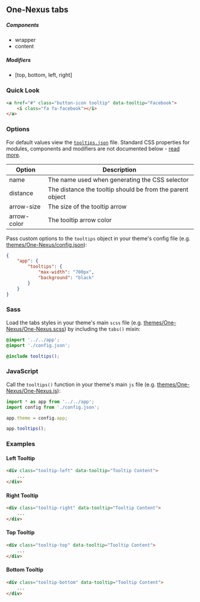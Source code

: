 ## One-Nexus tabs

##### Components

* wrapper
* content

##### Modifiers

* [top, bottom, left, right]

### Quick Look

```html
<a href="#" class="button-icon tooltip" data-tooltip="Facebook">
    <i class="fa fa-facebook"></i>
</a>
```

### Options

For default values view the [`tooltips.json`](tooltips.json) file. Standard CSS properties for modules, components and modifiers are not documented below - [read more](#TODO).

<table class="table">
    <thead>
        <tr>
            <th>Option</th>
            <th>Description</th>
        </tr>
    </thead>
    <tbody>
        <tr>
            <td>name</td>
            <td>The name used when generating the CSS selector</td>
        </tr>
        <tr>
            <td>distance</td>
            <td>The distance the tooltip should be from the parent object</td>
        </tr>
        <tr>
            <td>arrow-size</td>
            <td>The size of the tooltip arrow</td>
        </tr>
        <tr>
            <td>arrow-color</td>
            <td>The tooltip arrow color</td>
        </tr>
    </tbody>
</table>

Pass custom options to the `tooltips` object in your theme's config file (e.g. [themes/One-Nexus/config.json](../../../themes/One-Nexus/config.json)):

```json
{
    "app": {
        "tooltips": {
            "max-width": "700px",
            "background": "black"
        }
    }
}
```

### Sass

Load the tabs styles in your theme's main `scss` file (e.g. [themes/One-Nexus/One-Nexus.scss](../../../themes/One-Nexus/One-Nexus.scss)) by including the `tabs()` mixin:

```scss
@import '../../app';
@import './config.json';

@include tooltips();
```

### JavaScript

Call the `tooltips()` function in your theme's main `js` file (e.g. [themes/One-Nexus/One-Nexus.js](../../../themes/One-Nexus/One-Nexus.js)):

```js
import * as app from '../../app';
import config from './config.json';

app.theme = config.app;

app.tooltips();
```

### Examples

#### Left Tooltip

```html
<div class="tooltip-left" data-tooltip="Tooltip Content">
    ...
</div>
```

#### Right Tooltip

```html
<div class="tooltip-right" data-tooltip="Tooltip Content">
    ...
</div>
```

#### Top Tooltip

```html
<div class="tooltip-top" data-tooltip="Tooltip Content">
    ...
</div>
```

#### Bottom Tooltip

```html
<div class="tooltip-bottom" data-tooltip="Tooltip Content">
    ...
</div>
```